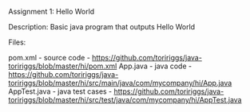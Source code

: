 Assignment 1: Hello World

Description: Basic java program that outputs Hello World

Files:

pom.xml - source code - https://github.com/toririggs/java-toririggs/blob/master/hi/pom.xml
App.java - java code - https://github.com/toririggs/java-toririggs/blob/master/hi/src/main/java/com/mycompany/hi/App.java
AppTest.java - java test cases - https://github.com/toririggs/java-toririggs/blob/master/hi/src/test/java/com/mycompany/hi/AppTest.java
